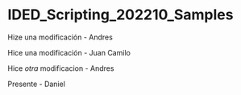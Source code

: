 # IDED_Scripting_202210_Samples

Hize una modificación - Andres

Hice una modificación - Juan Camilo

Hice *otra* modificacion - Andres

Presente - Daniel
